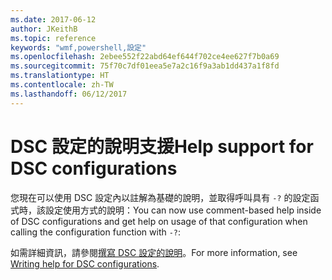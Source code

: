 ```yaml
---
ms.date: 2017-06-12
author: JKeithB
ms.topic: reference
keywords: "wmf,powershell,設定"
ms.openlocfilehash: 2ebee552f22abd64ef644f702ce4ee627f7b0a69
ms.sourcegitcommit: 75f70c7df01eea5e7a2c16f9a3ab1dd437a1f8fd
ms.translationtype: HT
ms.contentlocale: zh-TW
ms.lasthandoff: 06/12/2017
---
```

# <a name="help-support-for-dsc-configurations"></a><span data-ttu-id="c8159-102">DSC 設定的說明支援</span><span class="sxs-lookup"><span data-stu-id="c8159-102">Help support for DSC configurations</span></span>

<span data-ttu-id="c8159-103">您現在可以使用 DSC 設定內以註解為基礎的說明，並取得呼叫具有 `-?` 的設定函式時，該設定使用方式的說明：</span><span class="sxs-lookup"><span data-stu-id="c8159-103">You can now use comment-based help inside of DSC configurations and get help on usage of that configuration when calling the configuration function with `-?`:</span></span>  

<span data-ttu-id="c8159-104">如需詳細資訊，請參閱[撰寫 DSC 設定的說明](https://msdn.microsoft.com/powershell/dsc/confighelp)。</span><span class="sxs-lookup"><span data-stu-id="c8159-104">For more information, see [Writing help for DSC configurations](https://msdn.microsoft.com/powershell/dsc/confighelp).</span></span>


